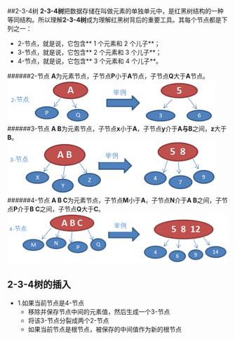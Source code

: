 ##2-3-4树
**2-3-4树**把数据存储在叫做元素的单独单元中，是红黑树结构的一种等同结构。所以理解**2-3-4树**成为理解红黑树背后的重要工具。其每个节点都是下列之一：
- 2-节点，就是说，它包含** 1 个元素和 2 个儿子**；
- 3-节点，就是说，它包含** 2 个元素和 3 个儿子**；
- 4-节点，就是说，它包含** 3 个元素和 4 个儿子**。

######2-节点
**A**为元素节点，子节点**P**小于**A**节点，子节点**Q**大于**A**节点。  
<img src="https://github.com/weeklynote/weeklymd/blob/master/images/2_tree_struct.png?raw=true" alt="screenshot" title="screenshot" />
######3-节点
**A B**为元素节点，子节点**x**小于**A**，子节点**y**介于**A与B**之间，**z**大于**B**。  
<img src="https://github.com/weeklynote/weeklymd/blob/master/images/3_tree_struct.png?raw=true" alt="screenshot" title="screenshot" />
######4-节点
**A B C**为元素节点，子节点**M**小于**A**，子节点**N**介于**A B**之间，子节点**P**介于**B C**之间，子节点**Q**大于**C**。  
<img src="https://github.com/weeklynote/weeklymd/blob/master/images/4_tree_struct.png?raw=true" alt="screenshot" title="screenshot" />
## 2-3-4树的插入
- 1.如果当前节点是4-节点
  - 移除并保存节点中间的元素值，然后生成一个3-节点
  - 将该3-节点分裂成两个2-节点
  - 如果当前节点是根节点，被保存的中间值作为新的根节点